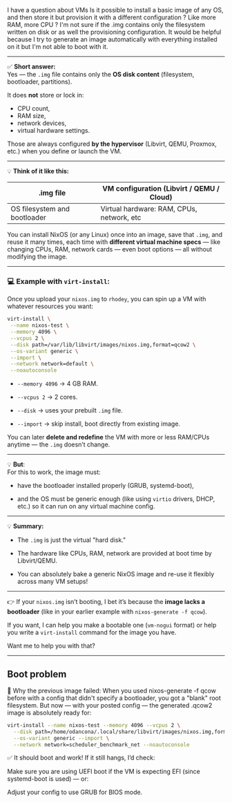 
I have a question about VMs Is it possible to install a basic image of any OS, and then store it but provision it with a different configuration ? Like more RAM, more CPU ? I'm not sure if the .img contains only the filesystem written on disk or as well the provisioning configuration. It would be helpful because I try to generate an image automatically with everything installed on it but I'm not able to boot with it.

---

✅ **Short answer:**  
Yes — the `.img` file contains only the **OS disk content** (filesystem, bootloader, partitions).

It does **not** store or lock in:

- CPU count,
- RAM size,
- network devices,
- virtual hardware settings.
    

Those are always configured **by the hypervisor** (Libvirt, QEMU, Proxmox, etc.) when you define or launch the VM.

---

💡 **Think of it like this:**

|.img file|VM configuration (Libvirt / QEMU / Cloud)|
|---|---|
|OS filesystem and bootloader|Virtual hardware: RAM, CPUs, network, etc|

You can install NixOS (or any Linux) once into an image, save that `.img`, and reuse it many times, each time with **different virtual machine specs** — like changing CPUs, RAM, network cards — even boot options — all without modifying the image.

---

### 💻 **Example with `virt-install`:**

Once you upload your `nixos.img` to `rhodey`, you can spin up a VM with whatever resources you want:

```bash
virt-install \
 --name nixos-test \
 --memory 4096 \
 --vcpus 2 \
 --disk path=/var/lib/libvirt/images/nixos.img,format=qcow2 \
 --os-variant generic \
 --import \
 --network network=default \
 --noautoconsole
```

- `--memory 4096` → 4 GB RAM.
    
- `--vcpus 2` → 2 cores.
    
- `--disk` → uses your prebuilt `.img` file.
    
- `--import` → skip install, boot directly from existing image.
    

You can later **delete and redefine** the VM with more or less RAM/CPUs anytime — the `.img` doesn’t change.

---

💡 **But**:  
For this to work, the image must:

- have the bootloader installed properly (GRUB, systemd-boot),
    
- and the OS must be generic enough (like using `virtio` drivers, DHCP, etc.) so it can run on any virtual machine config.
    

---

💡 **Summary:**

- The `.img` is just the virtual "hard disk."
    
- The hardware like CPUs, RAM, network are provided at boot time by Libvirt/QEMU.
    
- You can absolutely bake a generic NixOS image and re-use it flexibly across many VM setups!
    

---

👉 If your `nixos.img` isn’t booting, I bet it’s because the **image lacks a bootloader** (like in your earlier example with `nixos-generate -f qcow`).

If you want, I can help you make a bootable one (`vm-nogui` format) or help you write a `virt-install` command for the image you have.

Want me to help you with that?

---

## Boot problem

🧠 Why the previous image failed:
When you used nixos-generate -f qcow before with a config that didn't specify a bootloader, you got a "blank" root filesystem. But now — with your posted config — the generated .qcow2 image is absolutely ready for:

```bash
virt-install --name nixos-test --memory 4096 --vcpus 2 \
  --disk path=/home/odancona/.local/share/libvirt/images/nixos.img,format=qcow2 \
  --os-variant generic --import \
  --network network=scheduler_benchmark_net --noautoconsole
```
✅ It should boot and work!
If it still hangs, I’d check:

Make sure you are using UEFI boot if the VM is expecting EFI (since systemd-boot is used) — or:

Adjust your config to use GRUB for BIOS mode.